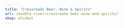 ```yaml
---
title: "Crossroads Beer, Wine & Spirits"
url: /middle-river/crossroads-beer-wine-and-spirits/
shop: alcohol
---
```

